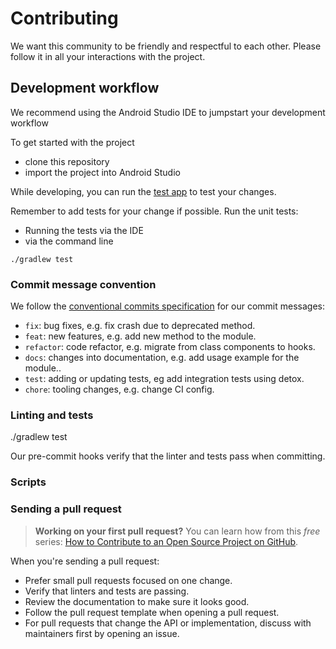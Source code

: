 # Contributing

We want this community to be friendly and respectful to each other. Please follow it in all your interactions with the project.

## Development workflow

We recommend using the Android Studio IDE to jumpstart your development workflow

To get started with the project
- clone this repository
- import the project into Android Studio

While developing, you can run the [test app](/testapp/) to test your changes.

Remember to add tests for your change if possible. Run the unit tests:
- Running the tests via the IDE
- via the command line
```
./gradlew test
```

### Commit message convention

We follow the [conventional commits specification](https://www.conventionalcommits.org/en) for our commit messages:

- `fix`: bug fixes, e.g. fix crash due to deprecated method.
- `feat`: new features, e.g. add new method to the module.
- `refactor`: code refactor, e.g. migrate from class components to hooks.
- `docs`: changes into documentation, e.g. add usage example for the module..
- `test`: adding or updating tests, eg add integration tests using detox.
- `chore`: tooling changes, e.g. change CI config.

### Linting and tests

./gradlew test

Our pre-commit hooks verify that the linter and tests pass when committing.

### Scripts

### Sending a pull request

> **Working on your first pull request?** You can learn how from this _free_ series: [How to Contribute to an Open Source Project on GitHub](https://egghead.io/series/how-to-contribute-to-an-open-source-project-on-github).

When you're sending a pull request:

- Prefer small pull requests focused on one change.
- Verify that linters and tests are passing.
- Review the documentation to make sure it looks good.
- Follow the pull request template when opening a pull request.
- For pull requests that change the API or implementation, discuss with maintainers first by opening an issue.
